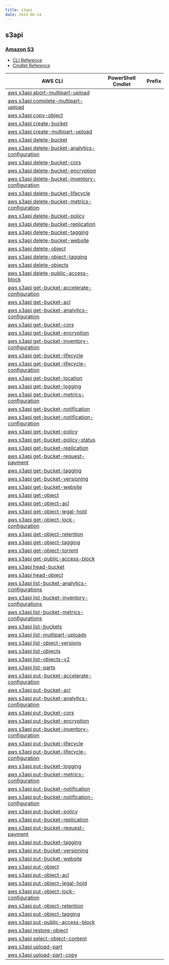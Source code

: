 ```yaml
---
title: s3api
date: 2019-06-14
---
```


## s3api

### [Amazon S3](https://aws.amazon.com/s3/)

* [CLI Reference](https://docs.aws.amazon.com/cli/latest/reference/s3api/index.html)
* [Cmdlet Reference](https://docs.aws.amazon.com/powershell/latest/reference/items/Amazon_Simple_Storage_Service_cmdlets.html)

|AWS CLI|PowerShell Cmdlet|Prefix|
|----|----|:--:|
|[aws s3api abort-multipart-upload](https://docs.aws.amazon.com/cli/latest/reference/s3api/abort-multipart-upload.html)|||
|[aws s3api complete-multipart-upload](https://docs.aws.amazon.com/cli/latest/reference/s3api/complete-multipart-upload.html)|||
|[aws s3api copy-object](https://docs.aws.amazon.com/cli/latest/reference/s3api/copy-object.html)|||
|[aws s3api create-bucket](https://docs.aws.amazon.com/cli/latest/reference/s3api/create-bucket.html)|||
|[aws s3api create-multipart-upload](https://docs.aws.amazon.com/cli/latest/reference/s3api/create-multipart-upload.html)|||
|[aws s3api delete-bucket](https://docs.aws.amazon.com/cli/latest/reference/s3api/delete-bucket.html)|||
|[aws s3api delete-bucket-analytics-configuration](https://docs.aws.amazon.com/cli/latest/reference/s3api/delete-bucket-analytics-configuration.html)|||
|[aws s3api delete-bucket-cors](https://docs.aws.amazon.com/cli/latest/reference/s3api/delete-bucket-cors.html)|||
|[aws s3api delete-bucket-encryption](https://docs.aws.amazon.com/cli/latest/reference/s3api/delete-bucket-encryption.html)|||
|[aws s3api delete-bucket-inventory-configuration](https://docs.aws.amazon.com/cli/latest/reference/s3api/delete-bucket-inventory-configuration.html)|||
|[aws s3api delete-bucket-lifecycle](https://docs.aws.amazon.com/cli/latest/reference/s3api/delete-bucket-lifecycle.html)|||
|[aws s3api delete-bucket-metrics-configuration](https://docs.aws.amazon.com/cli/latest/reference/s3api/delete-bucket-metrics-configuration.html)|||
|[aws s3api delete-bucket-policy](https://docs.aws.amazon.com/cli/latest/reference/s3api/delete-bucket-policy.html)|||
|[aws s3api delete-bucket-replication](https://docs.aws.amazon.com/cli/latest/reference/s3api/delete-bucket-replication.html)|||
|[aws s3api delete-bucket-tagging](https://docs.aws.amazon.com/cli/latest/reference/s3api/delete-bucket-tagging.html)|||
|[aws s3api delete-bucket-website](https://docs.aws.amazon.com/cli/latest/reference/s3api/delete-bucket-website.html)|||
|[aws s3api delete-object](https://docs.aws.amazon.com/cli/latest/reference/s3api/delete-object.html)|||
|[aws s3api delete-object-tagging](https://docs.aws.amazon.com/cli/latest/reference/s3api/delete-object-tagging.html)|||
|[aws s3api delete-objects](https://docs.aws.amazon.com/cli/latest/reference/s3api/delete-objects.html)|||
|[aws s3api delete-public-access-block](https://docs.aws.amazon.com/cli/latest/reference/s3api/delete-public-access-block.html)|||
|[aws s3api get-bucket-accelerate-configuration](https://docs.aws.amazon.com/cli/latest/reference/s3api/get-bucket-accelerate-configuration.html)|||
|[aws s3api get-bucket-acl](https://docs.aws.amazon.com/cli/latest/reference/s3api/get-bucket-acl.html)|||
|[aws s3api get-bucket-analytics-configuration](https://docs.aws.amazon.com/cli/latest/reference/s3api/get-bucket-analytics-configuration.html)|||
|[aws s3api get-bucket-cors](https://docs.aws.amazon.com/cli/latest/reference/s3api/get-bucket-cors.html)|||
|[aws s3api get-bucket-encryption](https://docs.aws.amazon.com/cli/latest/reference/s3api/get-bucket-encryption.html)|||
|[aws s3api get-bucket-inventory-configuration](https://docs.aws.amazon.com/cli/latest/reference/s3api/get-bucket-inventory-configuration.html)|||
|[aws s3api get-bucket-lifecycle](https://docs.aws.amazon.com/cli/latest/reference/s3api/get-bucket-lifecycle.html)|||
|[aws s3api get-bucket-lifecycle-configuration](https://docs.aws.amazon.com/cli/latest/reference/s3api/get-bucket-lifecycle-configuration.html)|||
|[aws s3api get-bucket-location](https://docs.aws.amazon.com/cli/latest/reference/s3api/get-bucket-location.html)|||
|[aws s3api get-bucket-logging](https://docs.aws.amazon.com/cli/latest/reference/s3api/get-bucket-logging.html)|||
|[aws s3api get-bucket-metrics-configuration](https://docs.aws.amazon.com/cli/latest/reference/s3api/get-bucket-metrics-configuration.html)|||
|[aws s3api get-bucket-notification](https://docs.aws.amazon.com/cli/latest/reference/s3api/get-bucket-notification.html)|||
|[aws s3api get-bucket-notification-configuration](https://docs.aws.amazon.com/cli/latest/reference/s3api/get-bucket-notification-configuration.html)|||
|[aws s3api get-bucket-policy](https://docs.aws.amazon.com/cli/latest/reference/s3api/get-bucket-policy.html)|||
|[aws s3api get-bucket-policy-status](https://docs.aws.amazon.com/cli/latest/reference/s3api/get-bucket-policy-status.html)|||
|[aws s3api get-bucket-replication](https://docs.aws.amazon.com/cli/latest/reference/s3api/get-bucket-replication.html)|||
|[aws s3api get-bucket-request-payment](https://docs.aws.amazon.com/cli/latest/reference/s3api/get-bucket-request-payment.html)|||
|[aws s3api get-bucket-tagging](https://docs.aws.amazon.com/cli/latest/reference/s3api/get-bucket-tagging.html)|||
|[aws s3api get-bucket-versioning](https://docs.aws.amazon.com/cli/latest/reference/s3api/get-bucket-versioning.html)|||
|[aws s3api get-bucket-website](https://docs.aws.amazon.com/cli/latest/reference/s3api/get-bucket-website.html)|||
|[aws s3api get-object](https://docs.aws.amazon.com/cli/latest/reference/s3api/get-object.html)|||
|[aws s3api get-object-acl](https://docs.aws.amazon.com/cli/latest/reference/s3api/get-object-acl.html)|||
|[aws s3api get-object-legal-hold](https://docs.aws.amazon.com/cli/latest/reference/s3api/get-object-legal-hold.html)|||
|[aws s3api get-object-lock-configuration](https://docs.aws.amazon.com/cli/latest/reference/s3api/get-object-lock-configuration.html)|||
|[aws s3api get-object-retention](https://docs.aws.amazon.com/cli/latest/reference/s3api/get-object-retention.html)|||
|[aws s3api get-object-tagging](https://docs.aws.amazon.com/cli/latest/reference/s3api/get-object-tagging.html)|||
|[aws s3api get-object-torrent](https://docs.aws.amazon.com/cli/latest/reference/s3api/get-object-torrent.html)|||
|[aws s3api get-public-access-block](https://docs.aws.amazon.com/cli/latest/reference/s3api/get-public-access-block.html)|||
|[aws s3api head-bucket](https://docs.aws.amazon.com/cli/latest/reference/s3api/head-bucket.html)|||
|[aws s3api head-object](https://docs.aws.amazon.com/cli/latest/reference/s3api/head-object.html)|||
|[aws s3api list-bucket-analytics-configurations](https://docs.aws.amazon.com/cli/latest/reference/s3api/list-bucket-analytics-configurations.html)|||
|[aws s3api list-bucket-inventory-configurations](https://docs.aws.amazon.com/cli/latest/reference/s3api/list-bucket-inventory-configurations.html)|||
|[aws s3api list-bucket-metrics-configurations](https://docs.aws.amazon.com/cli/latest/reference/s3api/list-bucket-metrics-configurations.html)|||
|[aws s3api list-buckets](https://docs.aws.amazon.com/cli/latest/reference/s3api/list-buckets.html)|||
|[aws s3api list-multipart-uploads](https://docs.aws.amazon.com/cli/latest/reference/s3api/list-multipart-uploads.html)|||
|[aws s3api list-object-versions](https://docs.aws.amazon.com/cli/latest/reference/s3api/list-object-versions.html)|||
|[aws s3api list-objects](https://docs.aws.amazon.com/cli/latest/reference/s3api/list-objects.html)|||
|[aws s3api list-objects-v2](https://docs.aws.amazon.com/cli/latest/reference/s3api/list-objects-v2.html)|||
|[aws s3api list-parts](https://docs.aws.amazon.com/cli/latest/reference/s3api/list-parts.html)|||
|[aws s3api put-bucket-accelerate-configuration](https://docs.aws.amazon.com/cli/latest/reference/s3api/put-bucket-accelerate-configuration.html)|||
|[aws s3api put-bucket-acl](https://docs.aws.amazon.com/cli/latest/reference/s3api/put-bucket-acl.html)|||
|[aws s3api put-bucket-analytics-configuration](https://docs.aws.amazon.com/cli/latest/reference/s3api/put-bucket-analytics-configuration.html)|||
|[aws s3api put-bucket-cors](https://docs.aws.amazon.com/cli/latest/reference/s3api/put-bucket-cors.html)|||
|[aws s3api put-bucket-encryption](https://docs.aws.amazon.com/cli/latest/reference/s3api/put-bucket-encryption.html)|||
|[aws s3api put-bucket-inventory-configuration](https://docs.aws.amazon.com/cli/latest/reference/s3api/put-bucket-inventory-configuration.html)|||
|[aws s3api put-bucket-lifecycle](https://docs.aws.amazon.com/cli/latest/reference/s3api/put-bucket-lifecycle.html)|||
|[aws s3api put-bucket-lifecycle-configuration](https://docs.aws.amazon.com/cli/latest/reference/s3api/put-bucket-lifecycle-configuration.html)|||
|[aws s3api put-bucket-logging](https://docs.aws.amazon.com/cli/latest/reference/s3api/put-bucket-logging.html)|||
|[aws s3api put-bucket-metrics-configuration](https://docs.aws.amazon.com/cli/latest/reference/s3api/put-bucket-metrics-configuration.html)|||
|[aws s3api put-bucket-notification](https://docs.aws.amazon.com/cli/latest/reference/s3api/put-bucket-notification.html)|||
|[aws s3api put-bucket-notification-configuration](https://docs.aws.amazon.com/cli/latest/reference/s3api/put-bucket-notification-configuration.html)|||
|[aws s3api put-bucket-policy](https://docs.aws.amazon.com/cli/latest/reference/s3api/put-bucket-policy.html)|||
|[aws s3api put-bucket-replication](https://docs.aws.amazon.com/cli/latest/reference/s3api/put-bucket-replication.html)|||
|[aws s3api put-bucket-request-payment](https://docs.aws.amazon.com/cli/latest/reference/s3api/put-bucket-request-payment.html)|||
|[aws s3api put-bucket-tagging](https://docs.aws.amazon.com/cli/latest/reference/s3api/put-bucket-tagging.html)|||
|[aws s3api put-bucket-versioning](https://docs.aws.amazon.com/cli/latest/reference/s3api/put-bucket-versioning.html)|||
|[aws s3api put-bucket-website](https://docs.aws.amazon.com/cli/latest/reference/s3api/put-bucket-website.html)|||
|[aws s3api put-object](https://docs.aws.amazon.com/cli/latest/reference/s3api/put-object.html)|||
|[aws s3api put-object-acl](https://docs.aws.amazon.com/cli/latest/reference/s3api/put-object-acl.html)|||
|[aws s3api put-object-legal-hold](https://docs.aws.amazon.com/cli/latest/reference/s3api/put-object-legal-hold.html)|||
|[aws s3api put-object-lock-configuration](https://docs.aws.amazon.com/cli/latest/reference/s3api/put-object-lock-configuration.html)|||
|[aws s3api put-object-retention](https://docs.aws.amazon.com/cli/latest/reference/s3api/put-object-retention.html)|||
|[aws s3api put-object-tagging](https://docs.aws.amazon.com/cli/latest/reference/s3api/put-object-tagging.html)|||
|[aws s3api put-public-access-block](https://docs.aws.amazon.com/cli/latest/reference/s3api/put-public-access-block.html)|||
|[aws s3api restore-object](https://docs.aws.amazon.com/cli/latest/reference/s3api/restore-object.html)|||
|[aws s3api select-object-content](https://docs.aws.amazon.com/cli/latest/reference/s3api/select-object-content.html)|||
|[aws s3api upload-part](https://docs.aws.amazon.com/cli/latest/reference/s3api/upload-part.html)|||
|[aws s3api upload-part-copy](https://docs.aws.amazon.com/cli/latest/reference/s3api/upload-part-copy.html)|||

